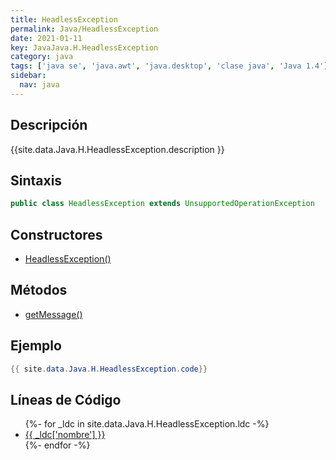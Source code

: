 ```yaml
---
title: HeadlessException
permalink: Java/HeadlessException
date: 2021-01-11
key: JavaJava.H.HeadlessException
category: java
tags: ['java se', 'java.awt', 'java.desktop', 'clase java', 'Java 1.4']
sidebar: 
  nav: java
---
```


## Descripción
{{site.data.Java.H.HeadlessException.description }}

## Sintaxis
~~~java
public class HeadlessException extends UnsupportedOperationException
~~~

## Constructores
* [HeadlessException()](/Java/HeadlessException/HeadlessException/)

## Métodos
* [getMessage()](/Java/HeadlessException/getMessage)

## Ejemplo
~~~java
{{ site.data.Java.H.HeadlessException.code}}
~~~

## Líneas de Código
<ul>
{%- for _ldc in site.data.Java.H.HeadlessException.ldc -%}
   <li>
       <a href="{{_ldc['url'] }}">{{ _ldc['nombre'] }}</a>
   </li>
{%- endfor -%}
</ul>
